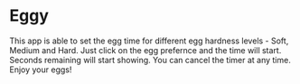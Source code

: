# Eggy

This app is able to set the egg time for different egg hardness levels - Soft, Medium and Hard. Just click on the egg prefernce and the time will start. Seconds remaining will start showing. You can cancel the timer at any time. Enjoy your eggs!
